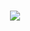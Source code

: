 <h1 align="center">
  <img src="https://readme-typing-svg.herokuapp.com?font=Righteous&size=35&duration=4000&pause=500&color=F70000&center=true&width=1000&lines=Carlo+Ledesma+—+Fascinated+by+coding+and+design.+Welcome+to+my+GitHub+profile!&repeat=false" />
</h1>
